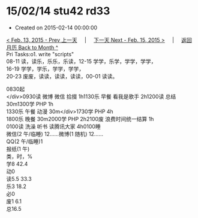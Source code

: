 # 15/02/14 stu42 rd33

* Created on 2015-02-14 00:00:00

[&lt; Feb. 13, 2015 - Prev 上一天](d13.md)     \|     [下一天 Next - Feb. 15, 2015 &gt;](d15.md)     \|     [返回月历 Back to Month ^](index.md)   
Pri Tasks:o1. write "scripts"  
08-11 读，读乐，乐乐，乐读，12-15 学学，乐学，学学，学学，  
16-19 学学，学乐，学学，学学，  
20-23 废废，读读，读读，读读，00-01 读读。  
  
0830起  
&lt;/div&gt;0930读 微博 微信 拾掇 1h1130乐 早餐 看我是歌手 2h1200读 总结 30m1300学 PHP 1h  
1330乐 午餐 动漫 30m&lt;/div&gt;1730学 PHP 4h  
1800乐 晚餐 30m2000学 PHP 2h2100废 浪费时间统一结算 1h  
0100读 洗澡 听书 读腾讯大家 4h0100睡  
微信\(2 午/临睡\) 12……微博\(1 随机\) 12……  
QQ\(2 午/临睡\)1   
报纸\(1 午\)   
类，时，%  
学8 42.4  
动0  
读5.5 33.3  
乐3 18.2  
必0  
废1 6.1  
总16.5

